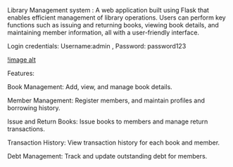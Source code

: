 Library Management system : 
A web application built using Flask that enables efficient management of library operations. Users can perform key functions such as issuing and returning books, viewing book details, and maintaining member information, all with a user-friendly interface.

Login credentials: Username:admin , Password: password123

[!image alt](https://github.com/Pavithra2406/LibraryManagement_System/blob/master/Screenshot%20(114).png?raw=true)

Features:

Book Management: Add, view, and manage book details.

Member Management: Register members, and maintain profiles and borrowing history.

Issue and Return Books: Issue books to members and manage return transactions.

Transaction History: View transaction history for each book and member.

Debt Management: Track and update outstanding debt for members.

